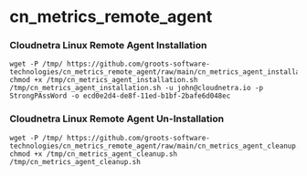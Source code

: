 # cn_metrics_remote_agent

### Cloudnetra Linux Remote Agent Installation

```
wget -P /tmp/ https://github.com/groots-software-technologies/cn_metrics_remote_agent/raw/main/cn_metrics_agent_installation.sh
chmod +x /tmp/cn_metrics_agent_installation.sh
/tmp/cn_metrics_agent_installation.sh -u john@cloudnetra.io -p StrongPAssWord -o ecd0e2d4-de8f-11ed-b1bf-2bafe6d048ec
```

### Cloudnetra Linux Remote Agent Un-Installation
```
wget -P /tmp/ https://github.com/groots-software-technologies/cn_metrics_remote_agent/raw/main/cn_metrics_agent_cleanup.sh
chmod +x /tmp/cn_metrics_agent_cleanup.sh
/tmp/cn_metrics_agent_cleanup.sh
```
